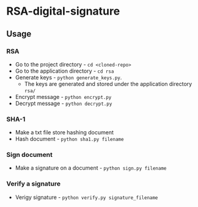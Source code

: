 # RSA-digital-signature
## Usage
### RSA
* Go to the project directory - `cd <cloned-repo>`
* Go to the application directory - `cd rsa`
* Generate keys - `python generate_keys.py`.
    * The keys are generated and stored under the application directory `rsa/`
* Encrypt message - `python encrypt.py`
* Decrypt message - `python decrypt.py`

### SHA-1
* Make a txt file store hashing document
* Hash document - `python sha1.py filename`

### Sign document
* Make a signature on a document - `python sign.py filename`

### Verify a signature
* Verigy signature - `python verify.py signature_filename`
